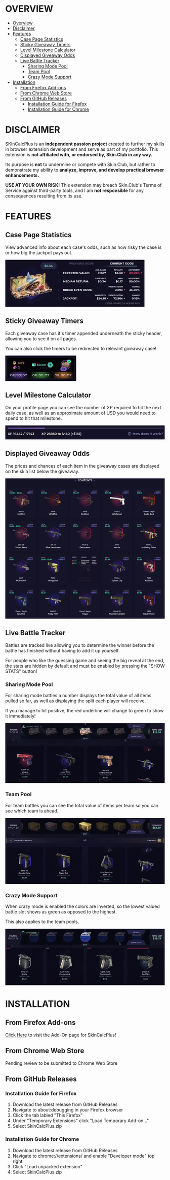 # OVERVIEW
- [Overview](#overview)
- [Disclaimer](#disclaimer)
- [Features](#features)
  - [Case Page Statistics](#case-page-statistics)
  - [Sticky Giveaway Timers](#sticky-giveaway-timers)
  - [Level Milestone Calculator](#level-milestone-calculator)
  - [Displayed Giveaway Odds](#displayed-giveaway-odds)
  - [Live Battle Tracker](#live-battle-tracker)
    - [Sharing Mode Pool](#sharing-mode-pool)
    - [Team Pool](#team-pool)
    - [Crazy Mode Support](#crazy-mode-support)
- [Installation](#installation)
  - [From Firefox Add-ons](#from-firefox-add-ons)
  - [From Chrome Web Store](#from-chrome-web-store)
  - [From GitHub Releases](#from-github-releases)
    - [Installation Guide for Firefox](#installation-guide-for-firefox)
    - [Installation Guide for Chrome](#installation-guide-for-chrome)

# DISCLAIMER
SKinCalcPlus is an **independent passion project** created to further my skills in browser extension development and serve as part of my portfolio. This extension is **not affiliated with, or endorsed by, Skin.Club in any way.**

Its purpose is **not** to undermine or compete with Skin.Club, but rather to demonstrate my ability to **analyze, improve, and develop practical browser enhancements.**

**USE AT YOUR OWN RISK!** This extension may breach Skin.Club's Terms of Service against third-party tools, and I am **not responsible** for any consequences resulting from its use.

# FEATURES
## Case Page Statistics
View advanced info about each case's odds, such as how risky the case is or how big the jackpot pays out.

![advanced odds statistics aside the case](./case_page.gif)
## Sticky Giveaway Timers
Each giveaway case has it's timer appended underneath the sticky header, allowing you to see it on all pages.

You can also click the timers to be redirected to relevant giveaway case!

![giveaway case timers under sticky header, can be clicked](./sticky_header.gif)
## Level Milestone Calculator
On your profile page you can see the number of XP required to hit the next daily case, as well as an approximate amount of USD you would need to spend to hit that milestone.

![amount of xp/usd required to hit next daily case milestone](./req_xp.png)
## Displayed Giveaway Odds
The prices and chances of each item in the giveaway cases are displayed on the skin list below the giveaway.

![prices and chances of giveaway case items](./giveaway.png)
## Live Battle Tracker
Battles are tracked live allowing you to determine the winner before the battle has finished without having to add it up yourself.

For people who like the guessing game and seeing the big reveal at the end, the stats are hidden by default and must be enabled by pressing the "SHOW STATS" button!
### Sharing Mode Pool
For sharing mode battles a number displays the total value of all items pulled so far, as well as displaying the split each player will receive.

If you manage to hit positive, the red underline will change to green to show it immediately!

![shows total sharing pool and split for sharing mode](./sharing_mode.gif)
### Team Pool
For team battles you can see the total value of items per team so you can see which team is ahead.

![shows which team is winning in a team battle](./team_battle.gif)
### Crazy Mode Support
When crazy mode is enabled the colors are inverted, so the lowest valued battle slot shows as green as opposed to the highest.

This also applies to the team pools.

![green and red colors get inverted for crazy mode](./crazy_mode.gif)

# INSTALLATION
## From Firefox Add-ons
[Click Here](https://addons.mozilla.org/en-US/firefox/addon/skincalcplus/) to visit the Add-On page for SkinCalcPlus!
## From Chrome Web Store
Pending review to be submitted to Chrome Web Store
## From GitHub Releases
### Installation Guide for Firefox
1. Download the latest release from GitHub Releases
2. Navigate to about:debugging in your Firefox browser
3. Click the tab labled "This Firefox"
4. Under "Temporary Extensions" click "Load Temporary Add-on..."
5. Select SkinCalcPlus.zip
### Installation Guide for Chrome
1. Download the latest release from GitHub Releases
2. Navigate to chrome://extensions/ and enable "Developer mode" top right
3. Click "Load unpacked extension"
4. Select SkinCalcPlus.zip